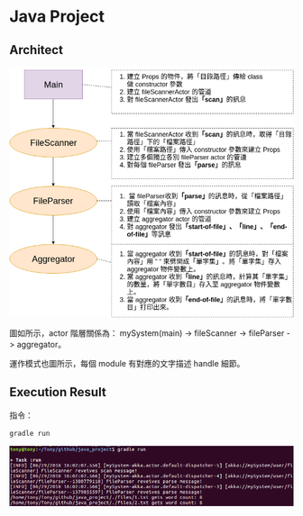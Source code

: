 # Java Project

## Architect

![architect](./architect.png)

圖如所示，actor 階層關係為： mySystem(main) -> fileScanner -> fileParser -> aggregator。

運作模式也圖所示，每個 module 有對應的文字描述 handle 細節。

## Execution Result

指令：
```sh
gradle run
```

![Execution Result](./execution_result.png)
